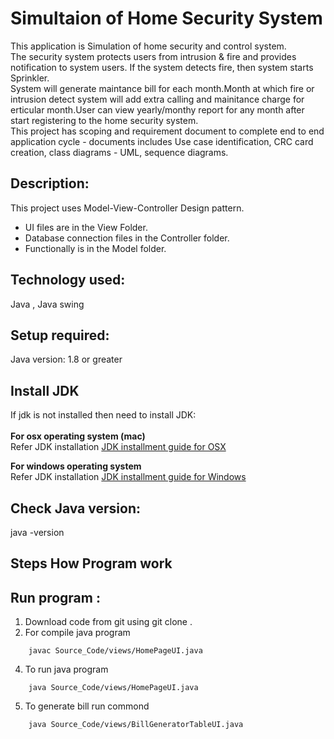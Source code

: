 # Simultaion of Home Security System

This application is Simulation of home security and control system. <br />The security system protects users from intrusion & fire and provides notification to system users. If the system detects fire, then system starts Sprinkler.<br /> System will generate maintance bill for each month.Month at which fire or intrusion detect system will add extra calling and mainitance charge for erticular month.User can view yearly/monthy report for any month after start registering to the home security system.<br />
This project has scoping and requirement document to complete end to end application cycle - 
documents includes Use case identification, CRC card creation, class diagrams - UML, sequence 
diagrams.<br />

## Description: 
This project uses Model-View-Controller Design pattern.<br />
* UI files are in the View Folder.<br />
* Database connection files in the Controller folder.<br />
* Functionally is in the Model folder.<br />

## Technology used: <br />
Java , Java swing <br />

## Setup required:<br />
Java version: 1.8 or greater<br />

## Install JDK <br />
If jdk is not installed then need to install JDK:<br />
<br />
**For  osx operating system (mac)**<br />
	Refer JDK installation [JDK installment guide for OSX](https://docs.oracle.com/javase/8/docs/technotes/guides/install/mac_jdk.html) 
	
**For windows operating system**<br />
	Refer JDK installation [JDK installment guide for Windows](https://docs.oracle.com/javase/7/docs/webnotes/install/windows/jdk-installation-windows.html) 
	
## Check Java version:
java -version

## Steps How Program work
## Run program : <br />
1. Download code from git  using  git clone .
2. For  compile java program 
```
	javac Source_Code/views/HomePageUI.java
```	
4. To run java program 
```
	java Source_Code/views/HomePageUI.java
```
5. To generate bill run commond
```
	java Source_Code/views/BillGeneratorTableUI.java
```

